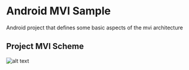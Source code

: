 # Android MVI Sample

Android project that defines some basic aspects of the mvi architecture

## Project MVI Scheme

![alt text](http://hannesdorfmann.com/images/mvi/mvi-func2.png)
